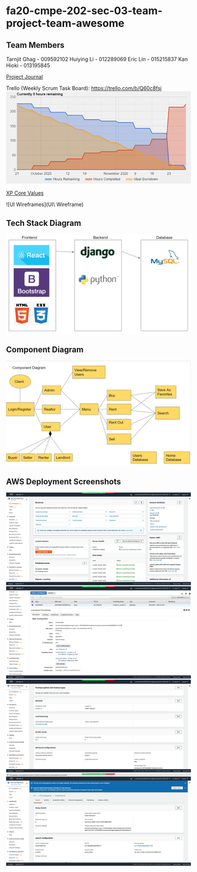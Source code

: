 # fa20-cmpe-202-sec-03-team-project-team-awesome

## Team Members

Tarnjit Ghag - 009592102
Huiying Li - 012289069
Eric Lin - 015215837
Kan Hioki - 013195845

[Project Journal](ProjectJournal.md)

Trello (Weekly Scrum Task Board): https://trello.com/b/Q60c8fsj
![Burndown_chart](Screenshots/Burndown_chart.PNG)

[XP Core Values](ProjectJournal.md)

![UI Wireframes](UI\ Wireframe)

## Tech Stack Diagram

![Tech_Stack_Diagram](Screenshots/Tech_Stack_Diagram.PNG)

## Component Diagram

![Component_Diagram](Screenshots/Component_Diagram.PNG)

## AWS Deployment Screenshots

![ec2_dashboard](Screenshots/ec2_dashboard.png)
![load_balancer_dashboard](Screenshots/load_balancer_dashboard.png)
![loadbalancer_auto_scale](Screenshots/loadbalancer_auto_scale.png)
![auto_scale_dashboard](Screenshots/auto_scale_dashboard.png)
